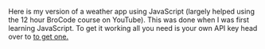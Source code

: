 Here is my version of a weather app using JavaScript (largely helped using the 12 hour BroCode course on YouTube). This was done when I was first learning JavaScript.
To get it working all you need is your own API key head over to <a href="https://openweathermap.org"> to get one.
